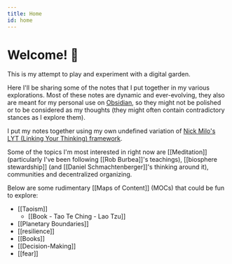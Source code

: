 ```yaml
---
title: Home
id: home
---
```


# Welcome! 🌱

This is my attempt to play and experiment with a digital garden.

Here I'll be sharing some of the notes that I put together in my various explorations. Most of these notes are dynamic and ever-evolving, they also are meant for my personal use on [Obsidian](https://obsidian.md/), so they might not be polished or to be considered as my thoughts (they might often contain contradictory stances as I explore them).

I put my notes together using my own undefined variation of [Nick Milo's LYT (Linking Your Thinking) framework](https://www.linkingyourthinking.com/).

Some of the topics I'm most interested in right now are [[Meditation]] (particularly I've been following [[Rob Burbea]]'s teachings), [[biosphere stewardship]] (and [[Daniel Schmachtenberger]]'s thinking around it), communities and decentralized organizing.

Below are some rudimentary [[Maps of Content]] (MOCs) that could be fun to explore:
- [[Taoism]]
  - [[Book - Tao Te Ching - Lao Tzu]]
- [[Planetary Boundaries]]
- [[resilience]]
- [[Books]]
- [[Decision-Making]]
- [[fear]]
